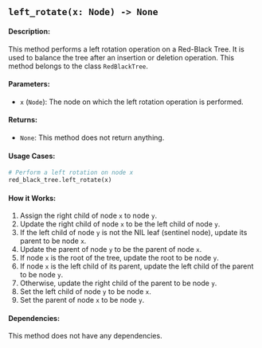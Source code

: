 ## `left_rotate(x: Node) -> None`

#### Description:
This method performs a left rotation operation on a Red-Black Tree. It is used to balance the tree after an insertion or deletion operation. This method belongs to the class `RedBlackTree`.

#### Parameters:
- `x` (`Node`): The node on which the left rotation operation is performed.

#### Returns:
- `None`: This method does not return anything.

#### Usage Cases:

```python
# Perform a left rotation on node x
red_black_tree.left_rotate(x)
```

#### How it Works:
1. Assign the right child of node `x` to node `y`.
2. Update the right child of node `x` to be the left child of node `y`.
3. If the left child of node `y` is not the NIL leaf (sentinel node), update its parent to be node `x`.
4. Update the parent of node `y` to be the parent of node `x`.
5. If node `x` is the root of the tree, update the root to be node `y`.
6. If node `x` is the left child of its parent, update the left child of the parent to be node `y`.
7. Otherwise, update the right child of the parent to be node `y`.
8. Set the left child of node `y` to be node `x`.
9. Set the parent of node `x` to be node `y`.

#### Dependencies:
This method does not have any dependencies.